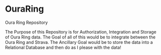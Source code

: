 # OuraRing
Oura Ring Repository 


The Purpose of this Repository is for Authorization, Integration and Storage of Oura Ring data. 
The Goal of all of this would be to integrate between the Oura Ring and Strava. 
The Ancillary Goal would be to store the data into a Relational Database and then do as I please with the data! 
